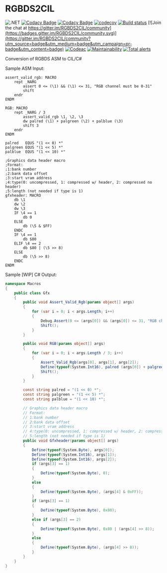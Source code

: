 # RGBDS2CIL

![.NET](https://github.com/archanox/RGBDS2CIL/workflows/.NET/badge.svg)
[![Codacy Badge](https://api.codacy.com/project/badge/Grade/8f09df7eff4a4c2fa6398596c7621347)](https://app.codacy.com/gh/archanox/RGBDS2CIL?utm_source=github.com&utm_medium=referral&utm_content=archanox/RGBDS2CIL&utm_campaign=Badge_Grade_Settings)
[![Codacy Badge](https://app.codacy.com/project/badge/Coverage/0727a59999f846388a16ee2a21652327)](https://www.codacy.com/gh/archanox/RGBDS2CIL/dashboard?utm_source=github.com&utm_medium=referral&utm_content=archanox/RGBDS2CIL&utm_campaign=Badge_Coverage)
[![codecov](https://codecov.io/gh/archanox/RGBDS2CIL/branch/master/graph/badge.svg?token=3A2O2AWWMD)](https://codecov.io/gh/archanox/RGBDS2CIL)
[![Build status](https://ci.appveyor.com/api/projects/status/jw87a3xpvde6h65h?svg=true)](https://ci.appveyor.com/project/archanox/rgbds2cil)
[![Join the chat at https://gitter.im/RGBDS2CIL/community](https://badges.gitter.im/RGBDS2CIL/community.svg)](https://gitter.im/RGBDS2CIL/community?utm_source=badge&utm_medium=badge&utm_campaign=pr-badge&utm_content=badge)
[![Codeac](https://static.codeac.io/badges/2-329877684.svg "Codeac")](https://app.codeac.io/github/archanox/RGBDS2CIL)
[![Maintainability](https://api.codeclimate.com/v1/badges/7e95c773297fee1d0fc5/maintainability)](https://codeclimate.com/github/archanox/RGBDS2CIL/maintainability)
[![Total alerts](https://img.shields.io/lgtm/alerts/g/archanox/RGBDS2CIL.svg?logo=lgtm&logoWidth=18)](https://lgtm.com/projects/g/archanox/RGBDS2CIL/alerts/)

Conversion of RGBDS ASM to CIL/C#

Sample ASM Input:
```assembly
assert_valid_rgb: MACRO
    rept _NARG
        assert 0 <= (\1) && (\1) <= 31, "RGB channel must be 0-31"
        shift
    endr
ENDM
    
RGB: MACRO
    rept _NARG / 3
        assert_valid_rgb \1, \2, \3
        dw palred (\1) + palgreen (\2) + palblue (\3)
        shift 3
    endr
ENDM
    
palred   EQUS "(1 << 0) *"
palgreen EQUS "(1 << 5) *"
palblue  EQUS "(1 << 10) *" 
    
;Graphics data header macro
;Format:
;1:bank number
;2:bank data offset
;3:start vram address
;4:type(0: uncompressed, 1: compressed w/ header, 2: compressed no header)
;5:length (not needed if type is 1)
gfxheader: MACRO
    db \1
    dw \2
    dw \3
    IF \4 == 1
        db 0
    ELSE 
        db (\5 & $FF)
    ENDC
    IF \4 == 1
        db $80
    ELIF \4 == 2
        db $80 | (\5 >> 8)
    ELSE
        db (\5 >> 8)
    ENDC
ENDM
```

Sample [WIP] C# Output:
```csharp
namespace Macros
{
	public class Gfx
	{
		public void Assert_Valid_Rgb(params object[] args)
		{
			for (var i = 0; i < args.Length; i++)
			{
				Debug.Assert(0 <= (args[0]) && (args[0]) <= 31, "RGB channel must be 0-31");
				Shift();
			}
		}

		public void RGB(params object[] args)
		{
			for (var i = 0; i < args.Length / 3; i++)
			{
				Assert_Valid_Rgb(args[0], args[1], args[2]);
				Define(typeof(System.Int16), palred (args[0]) + palgreen (args[1]) + palblue (args[2]));
				Shift();
			}
		}

		const string palred = "(1 << 0) *";
		const string palgreen = "(1 << 5) *";
		const string palblue = "(1 << 10) *";

		// Graphics data header macro
		// Format:
		// 1:bank number
		// 2:bank data offset
		// 3:start vram address
		// 4:type(0: uncompressed, 1: compressed w/ header, 2: compressed no header)
		// 5:length (not needed if type is 1)
		public void Gfxheader(params object[] args)
		{
			Define(typeof(System.Byte), args[0]);
			Define(typeof(System.Int16), args[1]);
			Define(typeof(System.Int16), args[2]);
			if (args[3] == 1)
			{
				Define(typeof(System.Byte), 0);
			}
			else
			{
				Define(typeof(System.Byte), (args[4] & 0xFF));
			}
			if (args[3] == 1)
			{
				Define(typeof(System.Byte), 0x80);
			}
			else if (args[3] == 2)
			{
				Define(typeof(System.Byte), 0x80 | (args[4] >> 8));
			}
			else
			{
				Define(typeof(System.Byte), (args[4] >> 8));
			}
		}
	}
}

```